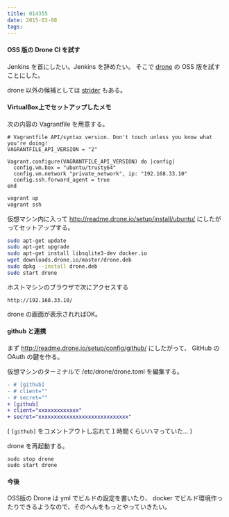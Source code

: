 ```yaml
---
title: 014355
date: 2015-03-08
tags:
---
```


#### OSS 版の Drone CI を試す

Jenkins を首にしたい。Jenkins を辞めたい。
そこで [drone](https://github.com/drone/drone) の OSS 版を試すことにした。

drone 以外の候補としては [strider](https://github.com/Strider-CD/strider) もある。

#### VirtualBox上でセットアップしたメモ

次の内容の Vagrantfile を用意する。

```
# Vagrantfile API/syntax version. Don't touch unless you know what you're doing!
VAGRANTFILE_API_VERSION = "2"

Vagrant.configure(VAGRANTFILE_API_VERSION) do |config|
  config.vm.box = "ubuntu/trusty64"
  config.vm.network "private_network", ip: "192.168.33.10"
  config.ssh.forward_agent = true
end
```

```bash
vagrant up
vagrant ssh
```

仮想マシン内に入って http://readme.drone.io/setup/install/ubuntu/ にしたがってセットアップする。

```bash
sudo apt-get update
sudo apt-get upgrade
sudo apt-get install libsqlite3-dev docker.io
wget downloads.drone.io/master/drone.deb
sudo dpkg --install drone.deb
sudo start drone
```

ホストマシンのブラウザで次にアクセスする

```
http://192.168.33.10/
```

drone の画面が表示されればOK。

#### github と連携

まず http://readme.drone.io/setup/config/github/ にしたがって、
GitHub の OAuth の鍵を作る。

仮想マシンのターミナルで /etc/drone/drone.toml を編集する。

```diff
- # [github]
- # client=""
- # secret=""
+ [github]
+ client="xxxxxxxxxxxxx"
+ secret="xxxxxxxxxxxxxxxxxxxxxxxxxxxxx"
```

( `[github]` をコメントアウトし忘れて１時間くらいハマっていた... )

drone を再起動する。

```
sudo stop drone
sudo start drone
```

#### 今後

OSS版の Drone は yml でビルドの設定を書いたり、 docker でビルド環境作ったりできるようなので、そのへんをもっとやっていきたい。
